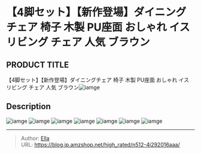# 【4脚セット】【新作登場】ダイニングチェア 椅子 木製 PU座面 おしゃれ イス リビング チェア 人気 ブラウン


## PRODUCT TITLE 

【4脚セット】【新作登場】ダイニングチェア 椅子 木製 PU座面 おしゃれ イス リビング チェア 人気 ブラウン![iamge](https://b2bfiles1.gigab2b.cn/image/wkseller/301/20220603_6c7b0b3e6351a988f8fa5682ea0df0a2.jpg)

## Description











![iamge](https://b2bfiles1.gigab2b.cn/image/wkseller/301/20220603_19e4846eab4a6ff416621dc9225b0376.jpg)
![iamge](https://b2bfiles1.gigab2b.cn/image/wkseller/301/20220603_0cfb2c2dcd0c1d886db111e0c8b5a6c2.jpg)
![iamge](https://b2bfiles1.gigab2b.cn/image/wkseller/301/20220603_f95d4df0296b22a28a917a0ecfa2307a.jpg)
![iamge](https://b2bfiles1.gigab2b.cn/image/wkseller/301/20220603_3481554957cf6e546d31f79ab0fb44f2.jpg)
![iamge](https://b2bfiles1.gigab2b.cn/image/wkseller/301/20220603_7609baea1c6a875027c0eb24d68f2a28.jpg)
![iamge](https://b2bfiles1.gigab2b.cn/image/wkseller/301/20220603_dbd099bfef7ca41a8b7d90a55cf45402.jpg)
![iamge](https://b2bfiles1.gigab2b.cn/image/wkseller/301/20220603_cd2d57bce34924a86a0f7963a07210ee.jpg)


---

> Author: [Ella](https://blog.jp.amzshop.net/)  
> URL: https://blog.jp.amzshop.net/high_rated/n512-4i292016aaa/  

